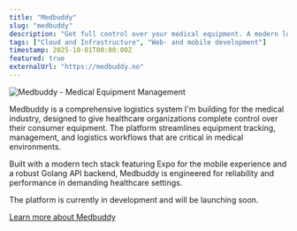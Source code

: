 ```yaml
---
title: "Medbuddy"
slug: "medbuddy"
description: "Get full control over your medical equipment. A modern logistics system transforming how healthcare organizations manage and track their consumer equipment."
tags: ["Cloud and Infrastructure", "Web- and mobile development"]
timestamp: 2025-10-01T00:00:00Z
featured: true
externalUrl: "https://medbuddy.no"
---
```


![Medbuddy - Medical Equipment Management](/projects/medbuddy/hero.png)

Medbuddy is a comprehensive logistics system I'm building for the medical industry, designed to give healthcare organizations complete control over their consumer equipment. The platform streamlines equipment tracking, management, and logistics workflows that are critical in medical environments.

Built with a modern tech stack featuring Expo for the mobile experience and a robust Golang API backend, Medbuddy is engineered for reliability and performance in demanding healthcare settings.

The platform is currently in development and will be launching soon.

[Learn more about Medbuddy](https://medbuddy.no)
